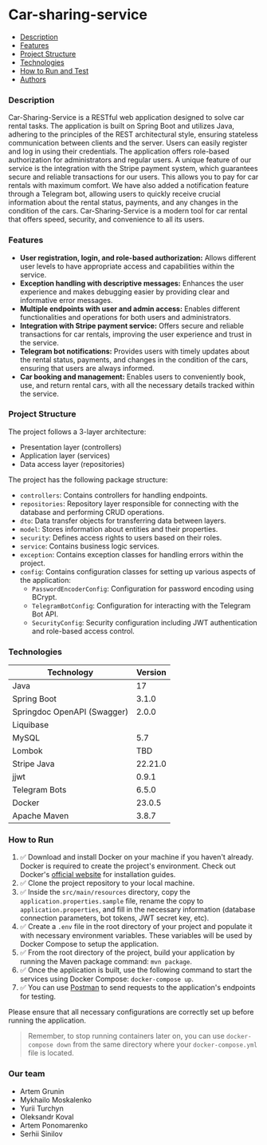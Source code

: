 # Car-sharing-service 

- [Description](#description)
- [Features](#features)
- [Project Structure](#project-structure)
- [Technologies](#technologies)
- [How to Run and Test](#how-to-run-and-test)
- [Authors](#authors)

### Description
Car-Sharing-Service is a RESTful web application designed to solve car rental tasks.
The application is built on Spring Boot and utilizes Java, adhering to the principles
of the REST architectural style, ensuring stateless communication between clients and the server.
Users can easily register and log in using their credentials.
The application offers role-based authorization for administrators and regular users.
A unique feature of our service is the integration with the Stripe payment system,
which guarantees secure and reliable transactions for our users.
This allows you to pay for car rentals with maximum comfort.
We have also added a notification feature through a Telegram bot,
allowing users to quickly receive crucial information about the rental status, payments,
and any changes in the condition of the cars.
Car-Sharing-Service is a modern tool for car rental that offers speed, security,
and convenience to all its users.

### Features
- **User registration, login, and role-based authorization:** Allows different user levels to have appropriate access and capabilities within the service.
- **Exception handling with descriptive messages:** Enhances the user experience and makes debugging easier by providing clear and informative error messages.
- **Multiple endpoints with user and admin access:** Enables different functionalities and operations for both users and administrators.
- **Integration with Stripe payment service:** Offers secure and reliable transactions for car rentals, improving the user experience and trust in the service.
- **Telegram bot notifications:** Provides users with timely updates about the rental status, payments, and changes in the condition of the cars, ensuring that users are always informed.
- **Car booking and management:** Enables users to conveniently book, use, and return rental cars, with all the necessary details tracked within the service.

### Project Structure

The project follows a 3-layer architecture:

- Presentation layer (controllers)
- Application layer (services)
- Data access layer (repositories)

The project has the following package structure:

- `controllers`: Contains controllers for handling endpoints.
- `repositories`: Repository layer responsible for connecting with the database and performing CRUD operations.
- `dto`: Data transfer objects for transferring data between layers.
- `model`: Stores information about entities and their properties.
- `security`: Defines access rights to users based on their roles.
- `service`: Contains business logic services.
- `exception`: Contains exception classes for handling errors within the project.
- `config`: Contains configuration classes for setting up various aspects of the application:
    - `PasswordEncoderConfig`: Configuration for password encoding using BCrypt.
    - `TelegramBotConfig`: Configuration for interacting with the Telegram Bot API.
    - `SecurityConfig`: Security configuration including JWT authentication and role-based access control.

### Technologies

| Technology        | Version |
| ----------------- |---------|
| Java              | 17      |
| Spring Boot       | 3.1.0   |
| Springdoc OpenAPI (Swagger) | 2.0.0 |
| Liquibase         |      |
| MySQL             | 5.7     |
| Lombok            | TBD     |
| Stripe Java       | 22.21.0 |
| jjwt              | 0.9.1   |
| Telegram Bots     | 6.5.0   |
| Docker            | 23.0.5 |
| Apache Maven      | 3.8.7 |

### How to Run

1. ✅ Download and install Docker on your machine if you haven't already. Docker is required to create the project's environment. Check out Docker's [official website](https://www.docker.com/) for installation guides.
2. ✅ Clone the project repository to your local machine.
3. ✅ Inside the `src/main/resources` directory, copy the `application.properties.sample` file, rename the copy to `application.properties`, and fill in the necessary information (database connection parameters, bot tokens, JWT secret key, etc).
4. ✅ Create a `.env` file in the root directory of your project and populate it with necessary environment variables. These variables will be used by Docker Compose to setup the application.
5. ✅ From the root directory of the project, build your application by running the Maven package command: `mvn package`.
6. ✅ Once the application is built, use the following command to start the services using Docker Compose: `docker-compose up`.
7. ✅ You can use [Postman](https://www.postman.com/) to send requests to the application's endpoints for testing.

Please ensure that all necessary configurations are correctly set up before running the application.

> Remember, to stop running containers later on, you can use `docker-compose down` from the same directory where your `docker-compose.yml` file is located.

### Our team

- Artem Grunin
- Mykhailo Moskalenko
- Yurii Turchyn
- Oleksandr Koval
- Artem Ponomarenko
- Serhii Sinilov

